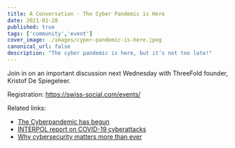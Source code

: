 ```yaml
---
title: A Conversation - The Cyber Pandemic is Here
date: 2021-01-28
published: true
tags: ['community','event']
cover_image: ./images/cyper-pandemic-is-here.jpeg
canonical_url: false
description: "The cyber pandemic is here, but it’s not too late!"
---
```


Join in on an important discussion next Wednesday with ThreeFold founder, Kristof De Spiegeleer.

Registration: https://swiss-social.com/events/

Related links:

- [The Cyberpandemic has begun](https://www.youtube.com/watch?v=oe3y-OdNSsw)
- [INTERPOL report on COVID-19 cyberattacks](https://www.interpol.int/en/News-and-Events/News/2020/INTERPOL-report-shows-alarming-rate-of-cyberattacks-during-COVID-19)
- [Why cybersecurity matters more than ever](https://www.gcsp.ch/global-insights/why-cybersecurity-matters-more-ever-during-coronavirus-pandemic)